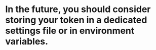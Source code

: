 # In the future, you should consider storing your token in a dedicated settings file or in environment variables.